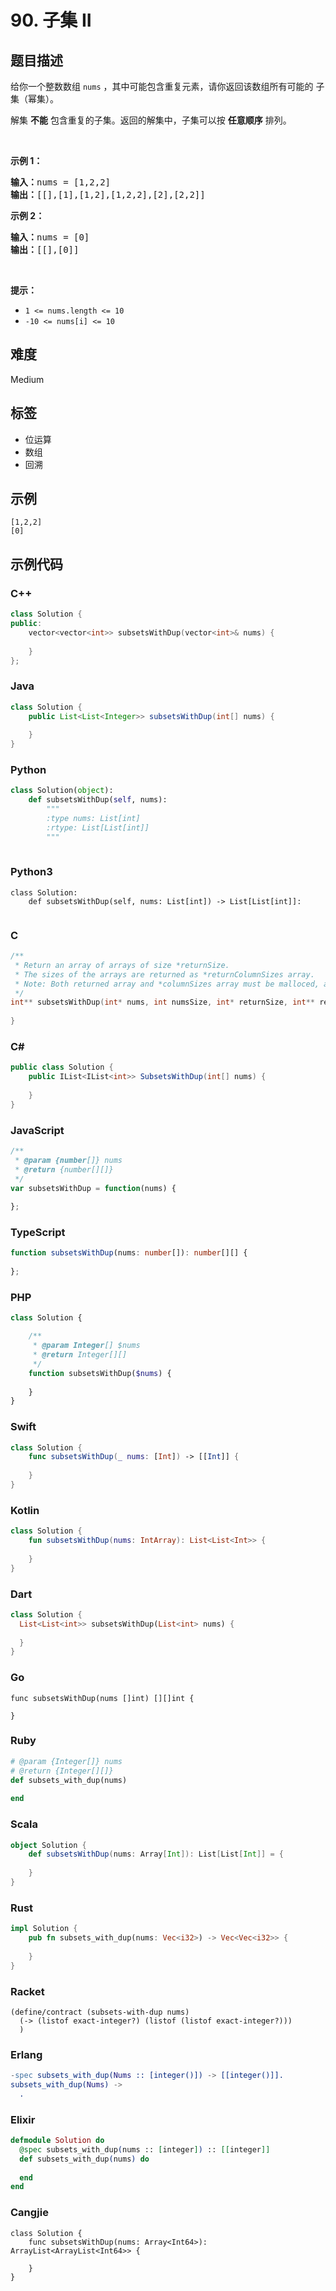 # 90. 子集 II

## 题目描述

<p>给你一个整数数组 <code>nums</code> ，其中可能包含重复元素，请你返回该数组所有可能的 <span data-keyword="subset">子集</span>（幂集）。</p>

<p>解集 <strong>不能</strong> 包含重复的子集。返回的解集中，子集可以按 <strong>任意顺序</strong> 排列。</p>

<div class="original__bRMd">
<div>
<p>&nbsp;</p>

<p><strong>示例 1：</strong></p>

<pre>
<strong>输入：</strong>nums = [1,2,2]
<strong>输出：</strong>[[],[1],[1,2],[1,2,2],[2],[2,2]]
</pre>

<p><strong>示例 2：</strong></p>

<pre>
<strong>输入：</strong>nums = [0]
<strong>输出：</strong>[[],[0]]
</pre>

<p>&nbsp;</p>

<p><strong>提示：</strong></p>

<ul>
	<li><code>1 &lt;= nums.length &lt;= 10</code></li>
	<li><code>-10 &lt;= nums[i] &lt;= 10</code></li>
</ul>
</div>
</div>


## 难度

Medium

## 标签

- 位运算
- 数组
- 回溯

## 示例

```
[1,2,2]
[0]
```

## 示例代码

### C++

```cpp
class Solution {
public:
    vector<vector<int>> subsetsWithDup(vector<int>& nums) {
        
    }
};
```

### Java

```java
class Solution {
    public List<List<Integer>> subsetsWithDup(int[] nums) {
        
    }
}
```

### Python

```python
class Solution(object):
    def subsetsWithDup(self, nums):
        """
        :type nums: List[int]
        :rtype: List[List[int]]
        """
        
```

### Python3

```python3
class Solution:
    def subsetsWithDup(self, nums: List[int]) -> List[List[int]]:
        
```

### C

```c
/**
 * Return an array of arrays of size *returnSize.
 * The sizes of the arrays are returned as *returnColumnSizes array.
 * Note: Both returned array and *columnSizes array must be malloced, assume caller calls free().
 */
int** subsetsWithDup(int* nums, int numsSize, int* returnSize, int** returnColumnSizes) {
    
}
```

### C#

```csharp
public class Solution {
    public IList<IList<int>> SubsetsWithDup(int[] nums) {
        
    }
}
```

### JavaScript

```javascript
/**
 * @param {number[]} nums
 * @return {number[][]}
 */
var subsetsWithDup = function(nums) {
    
};
```

### TypeScript

```typescript
function subsetsWithDup(nums: number[]): number[][] {
    
};
```

### PHP

```php
class Solution {

    /**
     * @param Integer[] $nums
     * @return Integer[][]
     */
    function subsetsWithDup($nums) {
        
    }
}
```

### Swift

```swift
class Solution {
    func subsetsWithDup(_ nums: [Int]) -> [[Int]] {
        
    }
}
```

### Kotlin

```kotlin
class Solution {
    fun subsetsWithDup(nums: IntArray): List<List<Int>> {
        
    }
}
```

### Dart

```dart
class Solution {
  List<List<int>> subsetsWithDup(List<int> nums) {
    
  }
}
```

### Go

```golang
func subsetsWithDup(nums []int) [][]int {
    
}
```

### Ruby

```ruby
# @param {Integer[]} nums
# @return {Integer[][]}
def subsets_with_dup(nums)
    
end
```

### Scala

```scala
object Solution {
    def subsetsWithDup(nums: Array[Int]): List[List[Int]] = {
        
    }
}
```

### Rust

```rust
impl Solution {
    pub fn subsets_with_dup(nums: Vec<i32>) -> Vec<Vec<i32>> {
        
    }
}
```

### Racket

```racket
(define/contract (subsets-with-dup nums)
  (-> (listof exact-integer?) (listof (listof exact-integer?)))
  )
```

### Erlang

```erlang
-spec subsets_with_dup(Nums :: [integer()]) -> [[integer()]].
subsets_with_dup(Nums) ->
  .
```

### Elixir

```elixir
defmodule Solution do
  @spec subsets_with_dup(nums :: [integer]) :: [[integer]]
  def subsets_with_dup(nums) do
    
  end
end
```

### Cangjie

```cangjie
class Solution {
    func subsetsWithDup(nums: Array<Int64>): ArrayList<ArrayList<Int64>> {

    }
}
```

